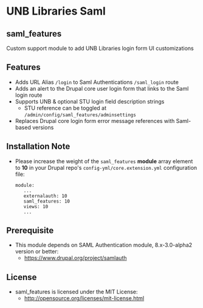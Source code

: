 # UNB Libraries Saml
## saml_features

Custom support module to add UNB Libraries login form UI customizations

## Features
- Adds URL Alias `/login` to Saml Authentications `/saml_login` route
- Adds an alert to the Drupal core user login form that links to the Saml login route
- Supports UNB & optional STU login field description strings
  - STU reference can be toggled at `/admin/config/saml_features/adminsettings`
- Replaces Drupal core login form error message references with Saml-based versions

## Installation Note
- Please increase the weight of the `saml_features` **module** array element to **10** in your Drupal repo's
 `config-yml/core.extension.yml` configuration file:

  ```
  module:
     ...
     externalauth: 10
     saml_features: 10
     views: 10
     ...
  ```

## Prerequisite
- This module depends on SAML Authentication module, 8.x-3.0-alpha2 version or better:
  - https://www.drupal.org/project/samlauth

## License
- saml_features is licensed under the MIT License:
  - http://opensource.org/licenses/mit-license.html
